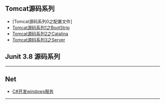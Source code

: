 
## Tomcat源码系列
* [Tomcat源码系列0之配置文件]
* [Tomcat源码系列1之BootStrip](Doc/tomcat/Tomcat-BootStrip.md)
* [Tomcat源码系列2之Catalina](Doc/tomcat/Tomcat-Catalina.md)
* [Tomcat源码系列3之Server](Doc/tomcat/Tomcat-StandardServer.md)

## Junit 3.8 源码系列

***
## Net
* [C#开发windows服务](Doc/dotnet/windows-service.md)

***